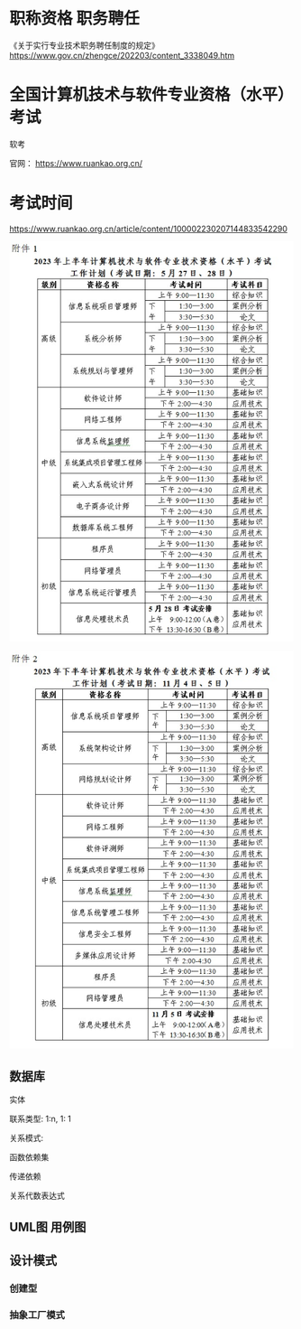 

# 职称资格 职务聘任

《关于实行专业技术职务聘任制度的规定》
https://www.gov.cn/zhengce/202203/content_3338049.htm


# 全国计算机技术与软件专业资格（水平）考试

软考

官网： https://www.ruankao.org.cn/


# 考试时间

https://www.ruankao.org.cn/article/content/100002230207144833542290

![](media/2024-03-01-11-30-57.png)


![](media/2024-03-01-11-31-41.png)




## 数据库

实体

联系类型: 1:n, 1: 1


关系模式: 


函数依赖集

传递依赖

关系代数表达式


## UML图  用例图



## 设计模式

### 创建型


### 抽象工厂模式